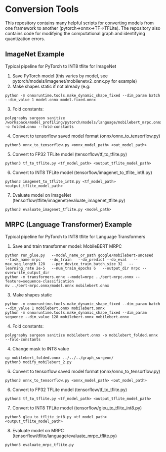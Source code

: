 # Conversion Tools

This repository contains many helpful scripts for converting models from one framework to another (pytorch->onnx->TF->TFLite). The repository also contains code for modifying the computational graph and identifying quantization errors.

## ImageNet Example
Typical pipeline for PyTorch to INT8 tflite for ImageNet

1. Save PyTorch model (this varies by model, see pytorch/models/imagenet/mobilenetv2_onnx.py for example)
2. Make shapes static if not already (e.g:
```
python -m onnxruntime.tools.make_dynamic_shape_fixed --dim_param batch --dim_value 1 model.onnx model.fixed.onnx
```
3. Fold constants: 
```
polygraphy surgeon sanitize /workspace/model_profiling/pytorch/models/language/mobilebert_mrpc.onnx -o folded.onnx --fold-constants
```
4. Convert to tensorflow saved model format (onnx/onnx_to_tensorflow.py)
```
python3 onnx_to_tensorflow.py <onnx_model_path> <out_model_path>
```
5. Convert to FP32 TFLite model (tensorflow/tf_to_tflite.py)
```
python3 tf_to_tflite.py <tf_model_path> <output_tflite_model_path>
```
6. Convert to INT8 TFLite model (tensorflow/imagenet_to_tflite_int8.py)
```
python3 imagenet_to_tflite_int8.py <tf_model_path> <output_tflite_model_path>
```
7. Evaluate model on ImageNet (tensorflow/tflite/imagenet/evaluate_imagenet_tflite.py)
```
python3 evaluate_imagenet_tflite.py <model_path>
```
## MRPC (Language Transformer) Example
Typical pipeline for PyTorch to INT8 tflite for Language Transformers

1. Save and train transformer model:
MobileBERT MRPC
```
python run_glue.py   --model_name_or_path google/mobilebert-uncased   --task_name mrpc    --do_train   --do_predict --do_eval   --max_seq_length 128   --per_device_train_batch_size 32   --learning_rate 2e-5   --num_train_epochs 6   --output_dir mrpc --overwrite_output_dir
python -m transformers.onnx --model=mrpc ../bert-mrpc.onnx --feature=sequence-classification
mv ../bert-mrpc.onnx/model.onnx mobilebert.onnx
```
3. Make shapes static
```
python -m onnxruntime.tools.make_dynamic_shape_fixed --dim_param batch --dim_value 1 mobilebert.onnx mobilebert.onnx
python -m onnxruntime.tools.make_dynamic_shape_fixed --dim_param sequence --dim_value 128 mobilebert.onnx mobilebert.onnx
```
4. Fold constants: 
```
polygraphy surgeon sanitize mobilebert.onnx -o mobilebert_folded.onnx --fold-constants
```
4. Change mask to INT8 value
```
cp mobilebert_folded.onnx ../../../graph_surgeon/
python3 modify_mobilebert_2.py
```
6. Convert to tensorflow saved model format (onnx/onnx_to_tensorflow.py)
```
python3 onnx_to_tensorflow.py <onnx_model_path> <out_model_path>
```
6. Convert to FP32 TFLite model (tensorflow/tf_to_tflite.py)
```
python3 tf_to_tflite.py <tf_model_path> <output_tflite_model_path>
```
7. Convert to INT8 TFLite model (tensorflow/gleu_to_tflite_int8.py)
```
python3 gleu_to_tflite_int8.py <tf_model_path> <output_tflite_model_path>
```
8. Evaluate model on MRPC (tensorflow/tflite/language/evaluate_mrpc_tflite.py)
```
python3 evaluate_mrpc_tflite.py
```
